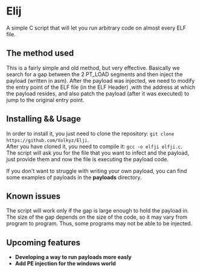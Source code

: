# Elij
A simple C script that will let you run arbitrary code on almost every ELF file.

## The method used
This is a fairly simple and old method, but very effective. Basically we search for a gap between the 2 PT_LOAD segments and then inject the payload (written in asm).
After the payload was injected, we need to modify the entry point of the ELF file (in the ELF Header) ,with the address at which the payload resides, and also patch the payload (after it was executed) to jump to the original entry point.

## Installing && Usage
In order to install it, you just need to clone the repository: ```git clone https://github.com/Volkyz/Elji```.<br />
After you have cloned it, you need to compile it: ```gcc -o elfji elfji.c```.<br />
The script will ask you for the file that you want to infect and the payload, just provide them and now the file is executing the payload code.

If you don't want to struggle with writing your own payload, you can find some examples of payloads in the **payloads** directory.

## Known issues
The script will work only if the gap is large enough to hold the payload in.<br />
The size of the gap depends on the size of the code, so it may vary from program to program. Thus, some programs may not be able to be injected.

## Upcoming features
- **Developing a way to run payloads more easly**
- **Add PE injection for the windows world**
